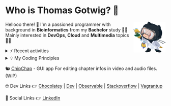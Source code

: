 # Who is Thomas Gotwig? 🤔

<img src="assets/octocat.webp" width="20%" align="right">

Hellooo there! 👋 I'm a passioned programmer with background in **Bioinformatics** from my **Bachelor** study 👨‍🎓 Mainly interested in **DevOps**, **Cloud** and **Multimedia** topics 🧑‍💻

<details>
  <summary>⚡️ Recent activities</summary>

  <!--RECENT_ACTIVITY:start-->
1. 🎉 Merged PR [#72](https://github.com/tgotwig/vidmerger/pull/72) in [tgotwig/vidmerger](https://github.com/tgotwig/vidmerger)<br>
2. 💬 Commented on [#69](https://github.com/tgotwig/vidmerger/issues/69#issuecomment-2960595827) in [tgotwig/vidmerger](https://github.com/tgotwig/vidmerger)<br>
<!--RECENT_ACTIVITY:end-->
</details>

<details>
  <summary>💡 My Coding Principles</summary>

  <details>
    <summary>↳ ☝️ General ones</summary>

  - **Check** for consistency across tools and platforms — use diff checkers on editor content and use things like the GitHub and Confluence search across all your projects and wiki pages.
  </details>

  <details>
    <summary>↳ ☕ Java, Python, ...</summary>

  - **Keep** code compact — limit function parameters (ideally ≤ 3), avoid deep nesting, and stick to a reasonable maximum line length.
  - **Use** consistent and meaningful naming — predictable naming patterns make searching, navigation, and bulk refactoring (e.g., find & replace) much more reliable and efficient.
  - **Don't** write db queries by hand — do it via repository functions.
  - **Let** an code generator generate classes for you — when dealing with an OpenAPI spec.
  - **Write** tests at multiple levels — use **unit tests** to check always one function without I/O (mock external dependencies where needed), **integration tests** to check always one function with real I/O, and **end-to-end tests** to check a full chain of functions (like `Camunda` or `Selenium` workflows, or a cli tool).
  </details>

  <details>
    <summary>↳ 🌳 Versioning (Git)</summary>

  - **Use** a Git GUI tool like `GitKraken` — a visual overview often leads to cleaner commits and makes advanced Git features (like interactive rebase or working with submodules) more accessible.
  - **Keep** commits focused and atomic — aim for “one logical change per commit” to make reviews easier and enable selective acceptance or reversion.
  - **Maintain** a consistent code style — avoid mixing style and functional changes in one commit; first apply the style update, then the logic change.
  - **Preserve** full commit history when migrating repositories — instead of squashing into a single commit, add the new remote and push as-is.
  - **Write** meaningful commit messages — use the imperative mood (“Add feature,” not “Added feature”), and avoid vague messages like “Update” to help others understand changes at a glance.
  - **Tag** commits not only for versioning — but also to highlight other special commits.
  - **Create** a `backup` branch before doing a complex rebase — to not accidently overwrite commits in a wrong way.
  </details>

  <details>
    <summary>↳ 🌐 Networking</summary>

  - **Document** the network layout using a diagram that includes key IPs, DNS names, and boundaries between subnets or zones.
  - **List** physical and virtual devices in a table with their IPs, DNS names, and MAC addresses, group them in CIDRs.
  - **Prefer** DNS names over hardcoded IPs, for better clarity and minimal fixes when the IP changes.
  - **Provide** a central "intranet" homepage linking to all important internal services.
  </details>

  <details>
    <summary>↳ ⚙️ Automation</summary>

  - **Build** the project ideally with 1 cmd — after cloning it, typically via `Taskfile`, also in CI / CD.
  - **Centralize** testing and releasing via CI / CD — and run them mostly during pull requests.
  - **Monitor** your resource usages — and have reportings before server crashes due to it.
  - **Backup** your data frequently in 3 ways — while removing some versions over time.
  - **Don't** try to automate everything — have runbooks for certain tasks.
  </details>

  <details>
    <summary>↳ 🐳 Containerization</summary>

  - **Configure** via env vars — better than via files with different encodings and permissions.
  - **Grant** 3rd party access via scoped tokens — avoid overly permissive ones.
  - **Print** all logs to the terminal — for a flexible understanding.
  - **Develop** with dev images — with all your fav tools in it.
  - **Minimize** images — for running in production.
  </details>

  <details>
    <summary>↳ 🔮 Terraform</summary>

  - **Design** modules for reusability — for deploying slightly different resources easily.
  - **Manage** the state file in an object storage — ensure it’s versioned, and use a lock file to prevent concurrent modifications. Consider maintaining a shared calendar for coordinated infrastructure changes.
  </details>
</details>

🐿️ [ChipChap](https://chipchap.s3.eu-central-1.amazonaws.com/index.html) - GUI app For editing chapter infos in video and audio files. (WiP)

🤓 Dev Links 👉 [Chocolatey](https://community.chocolatey.org/profiles/tgotwig) | [Dev](https://dev.to/tgotwig) | [Observable](https://observablehq.com/@tgotwig?tab=profile) | [Stackoverflow](https://stackoverflow.com/users/6244047/thomas-gotwig?tab=profile) | [Vagrantup](https://app.vagrantup.com/tomisia)

🍻 Social Links 👉 [LinkedIn](https://www.linkedin.com/in/tgotwig)
